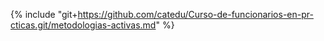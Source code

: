 {% include "git+https://github.com/catedu/Curso-de-funcionarios-en-pr-cticas.git/metodologias-activas.md" %}